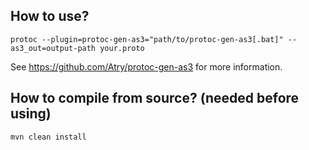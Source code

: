 ## How to use?

    protoc --plugin=protoc-gen-as3="path/to/protoc-gen-as3[.bat]" --as3_out=output-path your.proto

See https://github.com/Atry/protoc-gen-as3 for more information.

## How to compile from source? (needed before using)

    mvn clean install